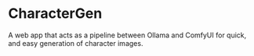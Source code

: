 # CharacterGen
A web app that acts as a pipeline between Ollama and ComfyUI for quick, and easy generation of character images.

